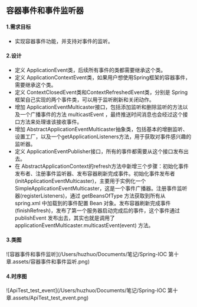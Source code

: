 ## 容器事件和事件监听器

#### 1.需求目标

- 实现容器事件功能，并支持对事件的监听。

#### 2.设计

- 定义 ApplicationEvent类，后续所有事件的类都需要继承这个类。
- 定义 ApplicationContextEvent类，如果用户想使用Spring框架的容器事件，需要继承这个类。
- 定义 ContextClosedEvent类和ContextRefreshedEvent类，分别是 Spring 框架自己实现的两个事件类，可以用于监听刷新和关闭动作。
- 增加 ApplicationEventMulticaster接口，包括添加监听和删除监听的方法以及一个广播事件的方法 multicastEvent ，最终推送时间消息也会经过这个接口方法来处理谁该接收事件。
- 增加 AbstractApplicationEventMulticaster抽象类，包括基本的增删监听、设置工厂，以及一个getApplicationListeners方法，用于获取对事件感兴趣的监听器。
- 定义 ApplicationEventPublisher接口，所有的事件都需要从这个接口发布出去。
- 在 AbstractApplicationContext的refresh方法中新增三个步骤：初始化事件发布者、注册事件监听器、发布容器刷新完成事件。初始化事件发布者(initApplicationEventMulticaster)，主要用于实例化一个 SimpleApplicationEventMulticaster，这是一个事件广播器。注册事件监听器(registerListeners)，通过 getBeansOfType 方法获取到所有从 spring.xml 中加载到的事件配置 Bean 对象。发布容器刷新完成事件(finishRefresh)，发布了第一个服务器启动完成后的事件，这个事件通过 publishEvent 发布出去，其实也就是调用了 applicationEventMulticaster.multicastEvent(event) 方法。

#### 3.类图

![容器事件和事件监听](/Users/huzhuo/Documents/笔记/Spring-IOC 第十章.assets/容器事件和事件监听.png)



#### 4.时序图

![ApiTest_test_event](/Users/huzhuo/Documents/笔记/Spring-IOC 第十章.assets/ApiTest_test_event.png)
